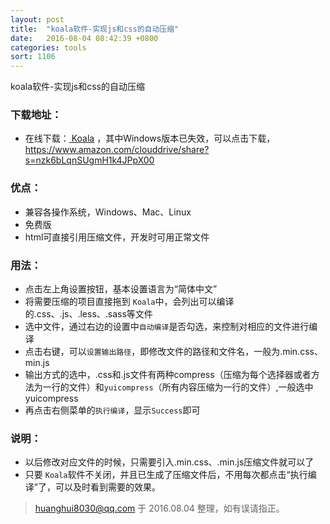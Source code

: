 ```yaml
---
layout: post
title:  "koala软件-实现js和css的自动压缩"
date:   2016-08-04 08:42:39 +0800
categories: tools
sort: 1106
---
```


koala软件-实现js和css的自动压缩

### 下载地址：

- 在线下载：[ Koala](http://koala-app.com/index-zh.html) ，其中Windows版本已失效，可以点击下载，<https://www.amazon.com/clouddrive/share?s=nzk6bLqnSUgmH1k4JPpX00>

### 优点：

- 兼容各操作系统，Windows、Mac、Linux
- 免费版
- html可直接引用压缩文件，开发时可用正常文件

### 用法：

- 点击左上角设置按钮，基本设置语言为“简体中文”
- 将需要压缩的项目直接拖到 `Koala`中，会列出可以编译的.css、.js、.less、.sass等文件
- 选中文件，通过右边的设置中`自动编译`是否勾选，来控制对相应的文件进行编译
- 点击右键，可以`设置输出路径`，即修改文件的路径和文件名，一般为.min.css、min.js
- 输出方式的选中，.css和.js文件有两种compress（压缩为每个选择器或者方法为一行的文件）和`yuicompress`（所有内容压缩为一行的文件）,一般选中yuicompress
- 再点击右侧菜单的`执行编译`，显示`Success`即可

### 说明：

- 以后修改对应文件的时候，只需要引入.min.css、.min.js压缩文件就可以了
- 只要 `Koala`软件不关闭，并且已生成了压缩文件后，不用每次都点击“执行编译”了，可以及时看到需要的效果。

>  huanghui8030@qq.com 于 2016.08.04 整理，如有误请指正。